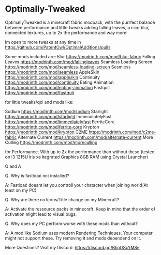 # Optimally-Tweaked
OptimallyTweaked is a minecraft fabric modpack, with the purrfect balance between performance and little tweaks adding falling leaves, a nice blur, connected textures, up to 2x the performance and way more!

Im open to more tweaks at any time in https://github.com/PatentOwl/OptimalAdditions/pulls

Some mods included are: Blur https://modrinth.com/mod/blur-fabric Falling Leaves https://modrinth.com/mod/fallingleaves Seamless Loading Screen https://modrinth.com/mod/seamless-loading-screen Seamless https://modrinth.com/mod/seamless AppleSkin https://modrinth.com/mod/appleskin Continuity https://modrinth.com/mod/continuity Eating Animation https://modrinth.com/mod/eating-animation Fastquit https://modrinth.com/mod/fastquit

for little tweaks/qol and mods like:

Sodium https://modrinth.com/mod/sodium Starlight https://modrinth.com/mod/starlight ImmeadiatelyFast https://modrinth.com/mod/immediatelyfast FerriteCore https://modrinth.com/mod/ferrite-core Krypton https://modrinth.com/mod/krypton C2ME https://modrinth.com/mod/c2me-fabric Alternate Current https://modrinth.com/mod/alternate-current More Culling https://modrinth.com/mod/moreculling

for Performance. With up to 2x the performance than without these (tested on i3 1215U iris xe itegrated Graphics 8GB RAM using Crystal Launcher)

Q and A

Q: Why is fastload not installed?

A: Fastload doesnt let you controll your chatacter when joining world(At least on my PC)

Q: Why are there no Icons/Title change on my Minecraft?

A: Activate the ressource packs in minecraft. Keep in mind that the order of activation might lead to visual bugs.

Q: Why does my PC perform worse with these mods than without?

A: A mod like Sodium uses modern Rendering Techniques. Your computer might not support these. Try removing it and mods dependend on it.

More Questions?
Visit my Discord: https://discord.gg/BhpDScYM8e
